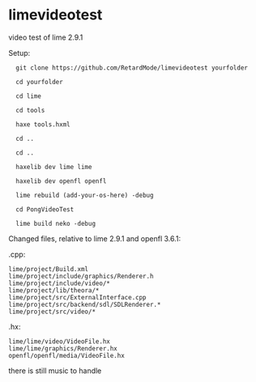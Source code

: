 # limevideotest
video test of lime 2.9.1

Setup:
```
  git clone https://github.com/RetardMode/limevideotest yourfolder

  cd yourfolder
  
  cd lime
  
  cd tools
  
  haxe tools.hxml
  
  cd ..
  
  cd ..

  haxelib dev lime lime

  haxelib dev openfl openfl

  lime rebuild (add-your-os-here) -debug

  cd PongVideoTest

  lime build neko -debug
```

Changed files, relative to lime 2.9.1 and openfl 3.6.1:

  .cpp:
``` 
lime/project/Build.xml
lime/project/include/graphics/Renderer.h
lime/project/include/video/*
lime/project/lib/theora/*
lime/project/src/ExternalInterface.cpp
lime/project/src/backend/sdl/SDLRenderer.*
lime/project/src/video/*
```
  .hx:
```
lime/lime/video/VideoFile.hx
lime/lime/graphics/Renderer.hx
openfl/openfl/media/VideoFile.hx
```

there is still music to handle
